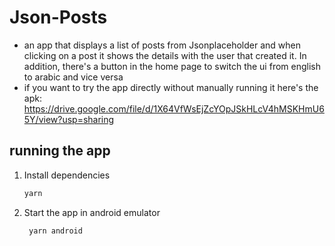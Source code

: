 # Json-Posts
* an app that displays a list of posts from Jsonplaceholder and when clicking on a post it shows the details with the user that created it. In addition, there's a button in the home page to switch the ui from english to arabic and vice versa
* if you want to try the app directly without manually running it here's the apk: https://drive.google.com/file/d/1X64VfWsEjZcYOpJSkHLcV4hMSKHmU65Y/view?usp=sharing

## running the app

1. Install dependencies

   ```bash
   yarn
   ```

2. Start the app in android emulator

   ```bash
    yarn android
   ```
